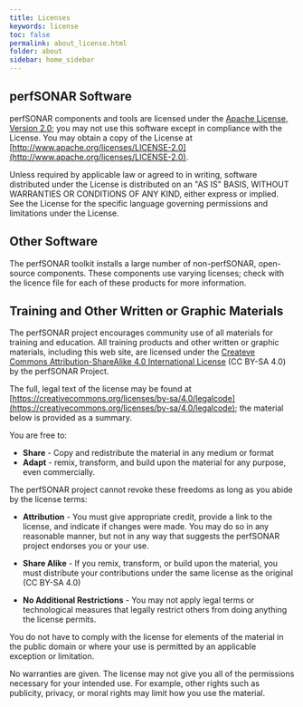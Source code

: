 ```yaml
---
title: Licenses
keywords: license
toc: false
permalink: about_license.html
folder: about
sidebar: home_sidebar
---
```


## perfSONAR Software

perfSONAR components and tools are licensed under the [Apache License,
Version 2.0](https://www.apache.org/licenses/LICENSE-2.0); you may not
use this software except in compliance with the License. You may
obtain a copy of the License at
[http://www.apache.org/licenses/LICENSE-2.0](http://www.apache.org/licenses/LICENSE-2.0).

Unless required by applicable law or agreed to in writing, software
distributed under the License is distributed on an "AS IS" BASIS,
WITHOUT WARRANTIES OR CONDITIONS OF ANY KIND, either express or
implied. See the License for the specific language governing
permissions and limitations under the License.


## Other Software

The perfSONAR toolkit installs a large number of non-perfSONAR,
open-source components.  These components use varying licenses; check
with the licence file for each of these products for more information.


## Training and Other Written or Graphic Materials

The perfSONAR project encourages community use of all materials for
training and education.  All training products and other written or
graphic materials, including this web site, are licensed under the
[Createve Commons Attribution-ShareAlike 4.0 International
License](https://creativecommons.org/licenses/by-sa/4.0) (CC BY-SA
4.0) by the perfSONAR Project.

The full, legal text of the license may be found at
[https://creativecommons.org/licenses/by-sa/4.0/legalcode](https://creativecommons.org/licenses/by-sa/4.0/legalcode);
the material below is provided as a summary.

You are free to:

 * **Share** - Copy and redistribute the material in any medium or format
 * **Adapt** - remix, transform, and build upon the material for any purpose, even commercially.

The perfSONAR project cannot revoke these freedoms as long as you
abide by the license terms:

 * **Attribution** - You must give appropriate credit, provide a link
     to the license, and indicate if changes were made. You may do so
     in any reasonable manner, but not in any way that suggests the
     perfSONAR project endorses you or your use.

 * **Share Alike** - If you remix, transform, or build upon the
     material, you must distribute your contributions under the same
     license as the original (CC BY-SA 4.0)

 * **No Additional Restrictions** - You may not apply legal terms or
     technological measures that legally restrict others from doing
     anything the license permits.

You do not have to comply with the license for elements of the
material in the public domain or where your use is permitted by an
applicable exception or limitation.

No warranties are given.  The license may not give you all of the
permissions necessary for your intended use.  For example, other
rights such as publicity, privacy, or moral rights may limit how you
use the material.
